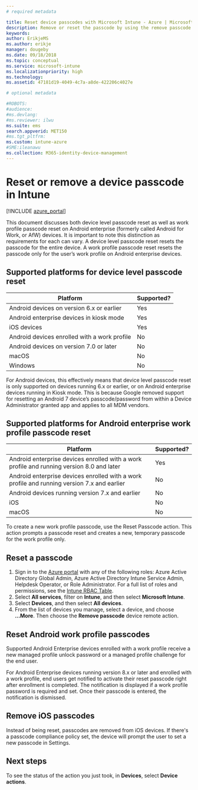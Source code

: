 ```yaml
---
# required metadata

title: Reset device passcodes with Microsoft Intune - Azure | Microsoft Docs
description: Remove or reset the passcode by using the remove passcode action on devices you manage or monitor with Intune.
keywords:
author: ErikjeMS
ms.author: erikje
manager: dougeby
ms.date: 09/18/2018
ms.topic: conceptual
ms.service: microsoft-intune
ms.localizationpriority: high
ms.technology:
ms.assetid: 47181d19-4049-4c7a-a8de-422206c4027e

# optional metadata

#ROBOTS:
#audience:
#ms.devlang:
#ms.reviewer: ilwu
ms.suite: ems
search.appverid: MET150
#ms.tgt_pltfrm:
ms.custom: intune-azure
#SME:ileanawu
ms.collection: M365-identity-device-management
---
```


# Reset or remove a device passcode in Intune

[!INCLUDE [azure_portal](./includes/azure_portal.md)]

This document discusses both device level passcode reset as well as work profile passcode reset on Android enterprise (formerly called Android for Work, or AfW) devices. It is important to note this distinction as requirements for each can vary. A device level passcode reset resets the passcode for the entire device. A work profile passcode reset resets the passcode only for the user’s work profile on Android enterprise devices.

## Supported platforms for device level passcode reset

| Platform | Supported? |
| ---- | ---- |
| Android devices on version 6.x or earlier | Yes |
| Android enterprise devices in kiosk mode | Yes |
| iOS devices | Yes |
| Android devices enrolled with a work profile | No |
| Android devices on version 7.0 or later | No |
| macOS | No |
| Windows | No |

For Android devices, this effectively means that device level passcode reset is only supported on devices running 6.x or earlier, or on Android enterprise devices running in Kiosk mode. This is because Google removed support for resetting an Android 7 device’s passcode/password from within a Device Administrator granted app and applies to all MDM vendors.

## Supported platforms for Android enterprise work profile passcode reset

| Platform | Supported? |
| ---- | ---- |
| Android enterprise devices enrolled with a work profile and running version 8.0 and later | Yes |
| Android enterprise devices enrolled with a work profile and running version 7.x and earlier | No |
| Android devices running version 7.x and earlier | No |
| iOS | No |
| macOS | No |

To create a new work profile passcode, use the Reset Passcode action. This action prompts a passcode reset and creates a new, temporary passcode for the work profile only. 

## Reset a passcode

1. Sign in to the [Azure portal](https://portal.azure.com) with any of the following roles: Azure Active Directory Global Admin, Azure Active Directory Intune Service Admin, Helpdesk Operator, or Role Administrator. For a full list of roles and permissions, see the [Intune RBAC Table](https://gallery.technet.microsoft.com/Intune-RBAC-table-2e3c9a1a).
2. Select **All services**, filter on **Intune**, and then select **Microsoft Intune**.
3. Select **Devices**, and then select **All devices**.
4. From the list of devices you manage, select a device, and choose **...More**. Then choose the **Remove passcode** device remote action.

## Reset Android work profile passcodes

Supported Android Enterprise devices enrolled with a work profile receive a new managed profile unlock password or a managed profile challenge for the end user.

For Android Enterprise devices running version 8.x or later and enrolled with a work profile, end users get notified to activate their reset passcode right after enrollment is completed. The notification is displayed if a work profile password is required and set. Once their passcode is entered, the notification is dismissed.

## Remove iOS passcodes

Instead of being reset, passcodes are removed from iOS devices. If there's a passcode compliance policy set, the device will prompt the user to set a new passcode in Settings.

## Next steps

To see the status of the action you just took, in **Devices**, select **Device actions**.
